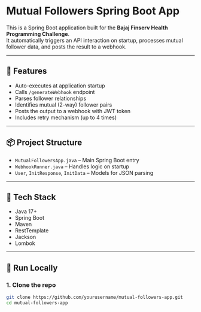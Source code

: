 # Mutual Followers Spring Boot App

This is a Spring Boot application built for the **Bajaj Finserv Health Programming Challenge**.  
It automatically triggers an API interaction on startup, processes mutual follower data, and posts the result to a webhook.

---

## 🚀 Features

- Auto-executes at application startup
- Calls `/generateWebhook` endpoint
- Parses follower relationships
- Identifies mutual (2-way) follower pairs
- Posts the output to a webhook with JWT token
- Includes retry mechanism (up to 4 times)

---

## 📦 Project Structure

- `MutualFollowersApp.java` – Main Spring Boot entry
- `WebhookRunner.java` – Handles logic on startup
- `User`, `InitResponse`, `InitData` – Models for JSON parsing

---

## 🔧 Tech Stack

- Java 17+
- Spring Boot
- Maven
- RestTemplate
- Jackson
- Lombok

---

## 🧪 Run Locally

### 1. Clone the repo

```bash
git clone https://github.com/yourusername/mutual-followers-app.git
cd mutual-followers-app
